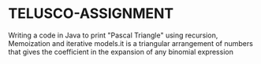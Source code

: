 # TELUSCO-ASSIGNMENT
Writing a code in Java to print "Pascal Triangle" using recursion, Memoization and iterative models.it is a triangular arrangement of numbers that gives the coefficient in the expansion of any binomial expression
